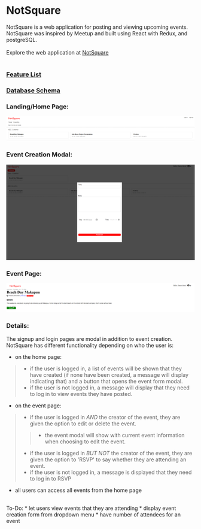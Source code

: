 # NotSquare

NotSquare is a web application for posting and viewing upcoming events. NotSquare was inspired by Meetup and built using React with Redux, and postgreSQL.
<br>
<br>
Explore the web application at [NotSquare](https://not-square.herokuapp.com)
<br>
<br>
### [Feature List](https://github.com/Geoffst3r/not-square/wiki/feature-list)
### [Database Schema](https://github.com/Geoffst3r/not-square/wiki/database-schema)
### Landing/Home Page:
![image](https://github.com/Geoffst3r/not-square/blob/main/images/landing-page.PNG)
<br>
### Event Creation Modal:
![image](https://github.com/Geoffst3r/not-square/blob/main/images/event-creation.PNG)
<br>
### Event Page:
![image](https://github.com/Geoffst3r/not-square/blob/main/images/single-event.PNG)
<br>
### Details:
The signup and login pages are modal in addition to event creation. NotSquare has different functionality depending on who the user is:
* on the home page:
> * if the user is logged in, a list of events will be shown that they have created (if none have been created, a message will display indicating that) and a button that opens the event form modal.
> * if the user is not logged in, a message will display that they need to log in to view events they have posted.
* on the event page:
> * if the user is logged in *AND* the creator of the event, they are given the option to edit or delete the event.
> > * the event modal will show with current event information when choosing to edit the event.
> * if the user is logged in *BUT NOT* the creator of the event, they are given the option to 'RSVP' to say whether they are attending an event.
> * if the user is not logged in, a message is displayed that they need to log in to RSVP
* all users can access all events from the home page
<br>
To-Do:
* let users view events that they are attending
* display event creation form from dropdown menu
* have number of attendees for an event
